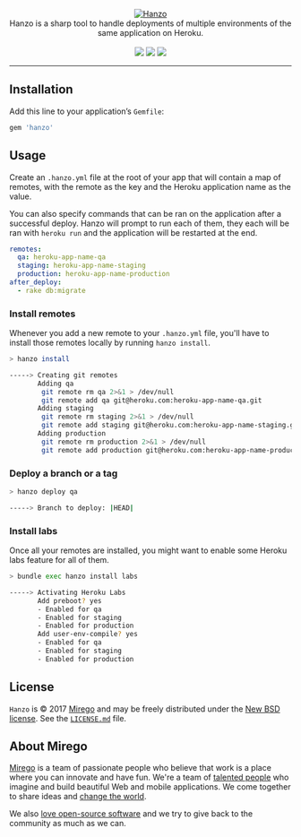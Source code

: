 <p align="center">
  <a href="https://github.com/mirego/hanzo">
    <img src="http://i.imgur.com/RZbJy1u.png" alt="Hanzo" />
  </a>
  <br />
  Hanzo is a sharp tool to handle deployments of multiple environments of the same application on Heroku.
  <br /><br />
  <a href="https://rubygems.org/gems/hanzo"><img src="https://badge.fury.io/rb/hanzo.png" /></a>
  <a href="https://codeclimate.com/github/mirego/hanzo"><img src="https://codeclimate.com/github/mirego/hanzo.png" /></a>
  <a href="https://travis-ci.org/mirego/hanzo"><img src="https://travis-ci.org/mirego/hanzo.png?branch=master" /></a>
</p>

---

## Installation

Add this line to your application’s `Gemfile`:

```ruby
gem 'hanzo'
```

## Usage

Create an `.hanzo.yml` file at the root of your app that will contain a map of
remotes, with the remote as the key and the Heroku application name as the value.

You can also specify commands that can be ran on the application after a
successful deploy. Hanzo will prompt to run each of them, they each will be ran
with `heroku run` and the application will be restarted at the end.

```yaml
remotes:
  qa: heroku-app-name-qa
  staging: heroku-app-name-staging
  production: heroku-app-name-production
after_deploy:
  - rake db:migrate
```

### Install remotes

Whenever you add a new remote to your `.hanzo.yml` file, you'll have to install those
remotes locally by running `hanzo install`.

```bash
> hanzo install

-----> Creating git remotes
       Adding qa
        git remote rm qa 2>&1 > /dev/null
        git remote add qa git@heroku.com:heroku-app-name-qa.git
       Adding staging
        git remote rm staging 2>&1 > /dev/null
        git remote add staging git@heroku.com:heroku-app-name-staging.git
       Adding production
        git remote rm production 2>&1 > /dev/null
        git remote add production git@heroku.com:heroku-app-name-production.git
```

### Deploy a branch or a tag

```bash
> hanzo deploy qa

-----> Branch to deploy: |HEAD|
```

### Install labs

Once all your remotes are installed, you might want to enable some
Heroku labs feature for all of them.

```bash
> bundle exec hanzo install labs

-----> Activating Heroku Labs
       Add preboot? yes
       - Enabled for qa
       - Enabled for staging
       - Enabled for production
       Add user-env-compile? yes
       - Enabled for qa
       - Enabled for staging
       - Enabled for production
```

## License

`Hanzo` is © 2017 [Mirego](http://www.mirego.com) and may be freely distributed under the [New BSD license](http://opensource.org/licenses/BSD-3-Clause).  See the [`LICENSE.md`](https://github.com/mirego/hanzo/blob/master/LICENSE.md) file.

## About Mirego

[Mirego](http://mirego.com) is a team of passionate people who believe that work is a place where you can innovate and have fun. We're a team of [talented people](http://life.mirego.com) who imagine and build beautiful Web and mobile applications. We come together to share ideas and [change the world](http://mirego.org).

We also [love open-source software](http://open.mirego.com) and we try to give back to the community as much as we can.

